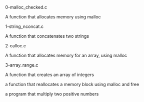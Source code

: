 0-malloc_checked.c

A function that allocates memory using malloc

1-string_nconcat.c

A function that concatenates two strings

2-calloc.c

A function that allocates memory for an array, using malloc

3-array_range.c

A function that creates an array of integers

a function that reallocates a memory block using malloc and free

a program that multiply two positive numbers
